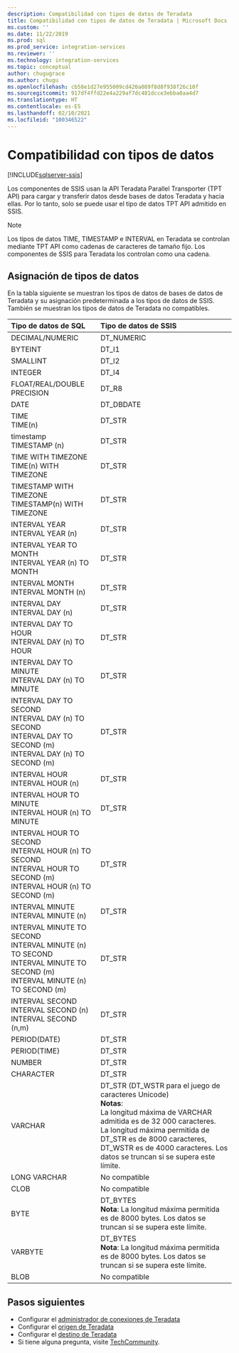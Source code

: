 ```yaml
---
description: Compatibilidad con tipos de datos de Teradata
title: Compatibilidad con tipos de datos de Teradata | Microsoft Docs
ms.custom: ''
ms.date: 11/22/2019
ms.prod: sql
ms.prod_service: integration-services
ms.reviewer: ''
ms.technology: integration-services
ms.topic: conceptual
author: chugugrace
ms.author: chugu
ms.openlocfilehash: cb58e1d27e955009cd420a089f8d8f938f26c10f
ms.sourcegitcommit: 917df4ffd22e4a229af7dc481dcce3ebba0aa4d7
ms.translationtype: HT
ms.contentlocale: es-ES
ms.lasthandoff: 02/10/2021
ms.locfileid: "100346522"
---
```

# <a name="data-type-support"></a>Compatibilidad con tipos de datos

[!INCLUDE[sqlserver-ssis](../../includes/applies-to-version/sqlserver-ssis.md)]

Los componentes de SSIS usan la API Teradata Parallel Transporter (TPT API) para cargar y transferir datos desde bases de datos Teradata y hacia ellas. Por lo tanto, solo se puede usar el tipo de datos TPT API admitido en SSIS.

> [!NOTE]
>
> Los tipos de datos TIME, TIMESTAMP e INTERVAL en Teradata se controlan mediante TPT API como cadenas de caracteres de tamaño fijo. Los componentes de SSIS para Teradata los controlan como una cadena.

## <a name="data-type-mapping"></a>Asignación de tipos de datos

En la tabla siguiente se muestran los tipos de datos de bases de datos de Teradata y su asignación predeterminada a los tipos de datos de SSIS. También se muestran los tipos de datos de Teradata no compatibles.

|Tipo de datos de SQL|Tipo de datos de SSIS|
|:-|:-|
|DECIMAL/NUMERIC|DT_NUMERIC|
|BYTEINT|DT_I1|
|SMALLINT|DT_I2|
|INTEGER|DT_I4|
|FLOAT/REAL/DOUBLE PRECISION|DT_R8|
|DATE|DT_DBDATE|
|TIME<br>TIME(n)|DT_STR|
|timestamp<br>TIMESTAMP (n)|DT_STR|
|TIME WITH TIMEZONE<br>TIME(n) WITH TIMEZONE|DT_STR|
|TIMESTAMP WITH TIMEZONE<br>TIMESTAMP(n) WITH TIMEZONE|DT_STR|
|INTERVAL YEAR<br>INTERVAL YEAR (n)|DT_STR|
|INTERVAL YEAR TO MONTH<br>INTERVAL YEAR (n) TO MONTH|DT_STR|
|INTERVAL MONTH<br>INTERVAL MONTH (n)|DT_STR|
|INTERVAL DAY<br>INTERVAL DAY (n)|DT_STR|
|INTERVAL DAY TO HOUR<br>INTERVAL DAY (n) TO HOUR|DT_STR|
|INTERVAL DAY TO MINUTE<br>INTERVAL DAY (n) TO MINUTE|DT_STR|
|INTERVAL DAY TO SECOND<br>INTERVAL DAY (n) TO SECOND<br>INTERVAL DAY TO SECOND (m)<br>INTERVAL DAY (n) TO SECOND (m)|DT_STR|
|INTERVAL HOUR<br>INTERVAL HOUR (n)|DT_STR|
|INTERVAL HOUR TO MINUTE<br>INTERVAL HOUR (n) TO MINUTE|DT_STR
|INTERVAL HOUR TO SECOND<br>INTERVAL HOUR (n) TO SECOND<br>INTERVAL HOUR TO SECOND (m)<br>INTERVAL HOUR (n) TO SECOND (m)|DT_STR|
|INTERVAL MINUTE<br>INTERVAL MINUTE (n)|DT_STR|
|INTERVAL MINUTE TO SECOND<br>INTERVAL MINUTE (n) TO SECOND<br>INTERVAL MINUTE TO SECOND (m)<br>INTERVAL MINUTE (n) TO SECOND (m)|DT_STR|
|INTERVAL SECOND<br>INTERVAL SECOND (n)<br>INTERVAL SECOND (n,m)|DT_STR|
|PERIOD(DATE)|DT_STR|
|PERIOD(TIME)|DT_STR|
|NUMBER|DT_STR|
|CHARACTER|DT_STR|
|VARCHAR|DT_STR (DT_WSTR para el juego de caracteres Unicode)<br>**Notas**:<br> La longitud máxima de VARCHAR admitida es de 32 000 caracteres. <br> La longitud máxima permitida de DT_STR es de 8000 caracteres, DT_WSTR es de 4000 caracteres. Los datos se truncan si se supera este límite.|
|LONG VARCHAR|No compatible|
|CLOB|No compatible|
|BYTE|DT_BYTES<br>**Nota**: La longitud máxima permitida es de 8000 bytes. Los datos se truncan si se supera este límite.|
|VARBYTE|DT_BYTES<br>**Nota**: La longitud máxima permitida es de 8000 bytes. Los datos se truncan si se supera este límite.|
|BLOB|No compatible|

## <a name="next-steps"></a>Pasos siguientes

- Configurar el [administrador de conexiones de Teradata](teradata-connection-manager.md)
- Configurar el [origen de Teradata](teradata-source.md)
- Configurar el [destino de Teradata](teradata-destination.md)
- Si tiene alguna pregunta, visite [TechCommunity](https://aka.ms/AA6iwdw).
